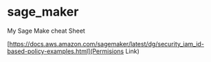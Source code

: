 # sage_maker
My Sage Make cheat Sheet 

[https://docs.aws.amazon.com/sagemaker/latest/dg/security_iam_id-based-policy-examples.html](Permisions Link)
